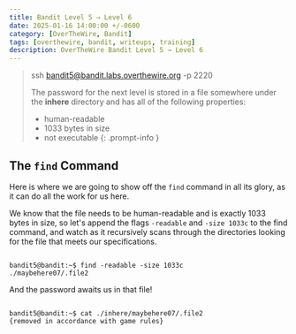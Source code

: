 ```yaml
---
title: Bandit Level 5 → Level 6
date: 2025-01-16 14:00:00 +/-0600
category: [OverTheWire, Bandit]
tags: [overthewire, bandit, writeups, training]
description: OverTheWire Bandit Level 5 → Level 6
---
```


> ssh bandit5@bandit.labs.overthewire.org -p 2220
> 
> The password for the next level is stored in a file somewhere under the **inhere** directory and has all of the following properties:
> 
> -   human-readable
> -   1033 bytes in size
> -   not executable
{: .prompt-info }

## The `find` Command

Here is where we are going to show off the `find` command in all its glory, as it can do all the work for us here.

We know that the file needs to be human-readable and is exactly 1033 bytes in size, so let's append the flags `-readable` and `-size 1033c` to the find command, and watch as it recursively scans through the directories looking for the file that meets our specifications.

```terminal

bandit5@bandit:~$ find -readable -size 1033c
./maybehere07/.file2
```
 And the password awaits us in that file!

```terminal

bandit5@bandit:~$ cat ./inhere/maybehere07/.file2 
{removed in accordance with game rules}
```

